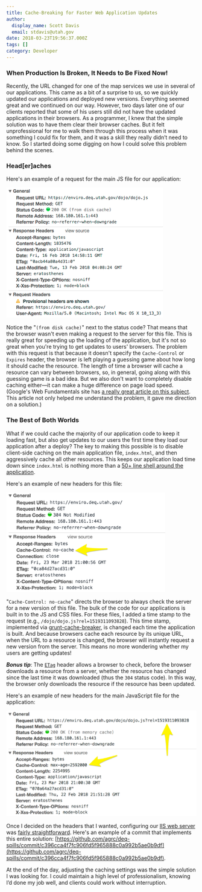 ```yaml
---
title: Cache-Breaking for Faster Web Application Updates
author:
  display_name: Scott Davis
  email: stdavis@utah.gov
date: 2018-03-23T19:56:37.000Z
tags: []
category: Developer
---
```


### When Production Is Broken, It Needs to Be Fixed Now!

Recently, the URL changed for one of the map services we use in several of our applications. This came as a bit of a surprise to us, so we quickly updated our applications and deployed new versions. Everything seemed great and we continued on our way. However, two days later one of our clients reported that some of his users still did not have the updated applications in their browsers. As a programmer, I knew that the simple solution was to have them clear their browser caches. But it felt unprofessional for me to walk them through this process when it was something I could fix for them, and it was a skill they really didn’t need to know. So I started doing some digging on how I could solve this problem behind the scenes.

### Head[er]aches

Here's an example of a request for the main JS file for our application:

![screenshot of headers](../../images/pillar-blog/2018-03-23-cache-breaking-for-faster-web-application-updates/cache_headers.png)

Notice the "`(from disk cache)`" next to the status code? That means that the browser wasn't even making a request to the server for this file. This is really great for speeding up the loading of the application, but it's not so great when you're trying to get updates to users' browsers. The problem with this request is that because it doesn't specify the `Cache-Control` or `Expires` header, the browser is left playing a guessing game about how long it should cache the resource. The length of time a browser will cache a resource can vary between browsers, so, in general, going along with this guessing game is a bad idea. But we also don't want to completely disable caching either&mdash;it can make a huge difference on page load speed. (Google's Web Fundamentals site has [a really great article on this subject](https://web.dev/http-cache/). This article not only helped me understand the problem, it gave me direction on a solution.)

### The Best of Both Worlds

What if we could cache the majority of our application code to keep it loading fast, but also get updates to our users the first time they load our application after a deploy? The key to making this possible is to disable client-side caching on the main application file, `index.html`, and then aggressively cache all other resources. This keeps our application load time down since `index.html` is nothing more than a [50+ line shell around the application](https://github.com/agrc/deq-enviro/blob/c11865a477be1d5970c457636d9c738df58483e0/_src/index.html).

Here's an example of new headers for this file:

![screenshot of headers](../../images/pillar-blog/2018-03-23-cache-breaking-for-faster-web-application-updates/index_headers.png)

"`Cache-Control: no-cache`" directs the browser to always check the server for a new version of this file. The bulk of the code for our applications is built in to the JS and CSS files. For these files, I added a time stamp to the request (e.g., `/dojo/dojo.js?rel=1519311093828`). This time stamp, implemented via [grunt-cache-breaker](https://github.com/shakyShane/grunt-cache-breaker), is changed each time the application is built. And because browsers cache each resource by its unique URL, when the URL to a resource is changed, the browser will instantly request a new version from the server. This means no more wondering whether my users are getting updates!

_**Bonus tip**_: The [`ETag`](https://developer.mozilla.org/en-US/docs/Web/HTTP/Headers/ETag) header allows a browser to check, before the browser downloads a resource from a server, whether the resource has changed since the last time it was downloaded (thus the `304` status code). In this way, the browser only downloads the resource if the resource has been updated.

Here's an example of new headers for the main JavaScript file for the application:

![screenshot of headers](../../images/pillar-blog/2018-03-23-cache-breaking-for-faster-web-application-updates/better_headers.png)

Once I decided on the headers that I wanted, configuring our [IIS web server](https://docs.microsoft.com/en-us/iis/configuration/system.webserver/staticcontent/clientcache) was [fairly straightforward](https://github.com/agrc/deq-enviro/blob/c11865a477be1d5970c457636d9c738df58483e0/_src/web.config). Here's an example of a commit that implements this entire solution: [https://github.com/agrc/deq-spills/commit/c396cca4f7fc906fd5f965888c0a992b5ae0b9df](https://github.com/agrc/deq-spills/commit/c396cca4f7fc906fd5f965888c0a992b5ae0b9df).

At the end of the day, adjusting the caching settings was the simple solution I was looking for. I could maintain a high level of professionalism, knowing I’d done my job well, and clients could work without interruption.
